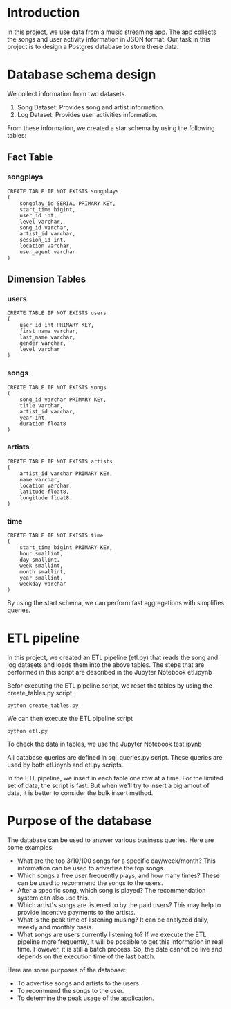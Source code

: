 # Introduction
In this project, we use data from a music streaming app. The app collects the songs and user activity information in JSON format. Our task in this project is to design a Postgres database to store these data.

# Database schema design
We collect information from two datasets.

1. Song Dataset: Provides song and artist information.
2. Log Dataset: Provides user activities information.

From these information, we created a star schema by using the following tables:

## Fact Table
### songplays

    CREATE TABLE IF NOT EXISTS songplays
    (
        songplay_id SERIAL PRIMARY KEY,
        start_time bigint,
        user_id int,
        level varchar, 
        song_id varchar, 
        artist_id varchar, 
        session_id int,
        location varchar, 
        user_agent varchar
    )


## Dimension Tables
### users

    CREATE TABLE IF NOT EXISTS users
    (
        user_id int PRIMARY KEY,
        first_name varchar, 
        last_name varchar, 
        gender varchar, 
        level varchar
    )

### songs

    CREATE TABLE IF NOT EXISTS songs
    (
        song_id varchar PRIMARY KEY,
        title varchar,
        artist_id varchar,
        year int,
        duration float8
    )

### artists

    CREATE TABLE IF NOT EXISTS artists
    (
        artist_id varchar PRIMARY KEY,
        name varchar,
        location varchar,
        latitude float8,
        longitude float8
    )

### time

    CREATE TABLE IF NOT EXISTS time
    (
        start_time bigint PRIMARY KEY,
        hour smallint,
        day smallint,
        week smallint,
        month smallint,
        year smallint,
        weekday varchar
    )

By using the start schema, we can perform fast aggregations with simplifies queries.

# ETL pipeline
In this project, we created an ETL pipeline (etl.py) that reads the song and log datasets and loads them into the above tables. The steps that are performed in this script are described in the Jupyter Notebook etl.ipynb

Befor executing the ETL pipeline script, we reset the tables by using the create_tables.py script.

    python create_tables.py

We can then execute the ETL pipeline script

    python etl.py

To check the data in tables, we use  the Jupyter Notebook test.ipynb

All database queries are defined in sql_queries.py script. These queries are used by both etl.ipynb and etl.py scripts.

In the ETL pipeline, we insert in each table one row at a time. For the limited set of data, the script is fast. But when we'll try to insert a big amout of data, it is better to consider the bulk insert method.

# Purpose of the database
The database can be used to answer various business queries. Here are some examples:

- What are the top 3/10/100 songs for a specific day/week/month? This information can be used to advertise the top songs.
- Which songs a free user frequently plays, and how many times? These can be used to recommend the songs to the users.
- After a specific song, which song is played? The recommendation system can also use this.
- Which artist's songs are listened to by the paid users? This may help to provide incentive payments to the artists.
- What is the peak time of listening musing? It can be analyzed daily, weekly and monthly basis.
- What songs are users currently listening to? If we execute the ETL pipeline more frequently, it will be possible to get this information in real time. However, it is still a batch process. So, the data cannot be live and depends on the execution time of the last batch.

Here are some purposes of the database:

- To advertise songs and artists to the users.
- To recommend the songs to the user.
- To determine the peak usage of the application.